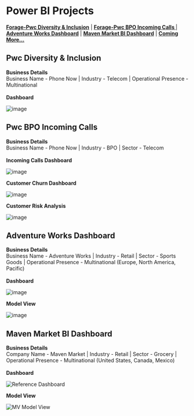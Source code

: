 # Power BI Projects


**[Forage-Pwc Diversity & Inclusion](https://github.com/iamrgyan/Power_BI/raw/main/Forage_Pwc_Diversity_Inclusion.pbix)** | **[Forage-Pwc BPO Incoming Calls ](https://github.com/iamrgyan/Power_BI/raw/main/Forage_Pwc.pbix)** | **[Adventure Works Dashboard](https://github.com/iamrgyan/Power_BI/raw/main/AdventureWorks.pbix)** | **[Maven Market BI Dashboard](https://github.com/iamrgyan/Power_BI/raw/main/Maven%20Market%20Dashboard.pbix)** | **[Coming More...](https://github.com/iamrgyan)**

## Pwc Diversity & Inclusion
**Business Details**<br/>
Business Name - Phone Now | Industry - Telecom | Operational Presence - Multinational <br/>
<br/>
**Dashboard**

![image](https://github.com/user-attachments/assets/a05679ec-13b1-4dae-ae3a-0928f9fb00d6)


## Pwc BPO Incoming Calls
**Business Details**<br/>
Business Name - Phone Now | Industry - BPO | Sector - Telecom<br/>
<br/>
**Incoming Calls Dashboard**

![image](https://github.com/user-attachments/assets/988d9c54-1aeb-4c41-b6e7-b63cde68430b)

**Customer Churn Dashboard**

![image](https://github.com/user-attachments/assets/2fb9b79b-1b0b-4a88-816d-4267f8969fdc)

**Customer Risk Analysis**

![image](https://github.com/user-attachments/assets/0e2db721-9766-43a0-8e4e-3c9d1127296c)


## Adventure Works Dashboard
**Business Details**<br/>
Business Name - Adventure Works | Industry - Retail | Sector - Sports Goods | Operational Presence - Multinational (Europe, North America, Pacific)<br/>
<br/>
**Dashboard**

![image](https://github.com/user-attachments/assets/0094de92-ca2e-421f-9db9-ec2dc92714c5)

**Model View**

![image](https://github.com/user-attachments/assets/dfd1f96f-da76-4cb4-93a5-d0a0e5df0293)



## Maven Market BI Dashboard
**Business Details**<br/>
Company Name - Maven Market | Industry - Retail | Sector - Grocery | Operational Presence - Multinational (United States, Canada, Mexico)<br/>
<br/>
**Dashboard**

![Reference Dashboard](https://github.com/user-attachments/assets/40beed98-d969-4f3e-ac07-c68c1fab324b)

**Model View**

![MV Model View](https://github.com/user-attachments/assets/3a93a382-404e-4806-ba33-3088f1e37419)



